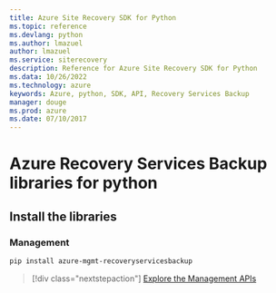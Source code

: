 ```yaml
---
title: Azure Site Recovery SDK for Python
ms.topic: reference
ms.devlang: python
ms.author: lmazuel
author: lmazuel
ms.service: siterecovery
description: Reference for Azure Site Recovery SDK for Python
ms.data: 10/26/2022
ms.technology: azure
keywords: Azure, python, SDK, API, Recovery Services Backup
manager: douge
ms.prod: azure
ms.date: 07/10/2017
---
```

# Azure Recovery Services Backup libraries for python

## Install the libraries


### Management

```bash
pip install azure-mgmt-recoveryservicesbackup
```
> [!div class="nextstepaction"]
> [Explore the Management APIs](/python/api/overview/azure/recoveryservicesbackup/management)